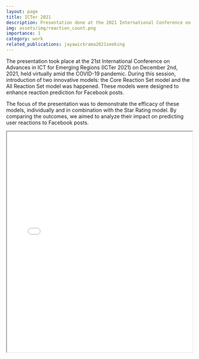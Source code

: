 ```yaml
---
layout: page
title: ICTer 2021
description: Presentation done at the 2021 International Conference on Advances in ICT for Emerging Regions (ICTer 2021).
img: assets/img/reaction_count.png
importance: 1
category: work
related_publications: jayawickrama2021seeking
---
```



The presentation took place at the 21st International Conference on Advances in ICT for Emerging Regions (ICTer 2021) on December 2nd, 2021, held virtually amid the COVID-19 pandemic. During this session, introduction of two innovative models: the Core Reaction Set model and the All Reaction Set model was happened. These models were designed to enhance reaction prediction for Facebook posts.

The focus of the presentation was to demonstrate the efficacy of these models, individually and in combination with the Star Rating model. By comparing the outcomes, we aimed to analyze their impact on predicting user reactions to Facebook posts.

<div class="content">
  <!-- Embed the PDF -->
  <iframe src="{{ '/assets/pdf/ICTer_2021.pdf' | relative_url }}" width="100%" height="600px"></iframe>
</div>
